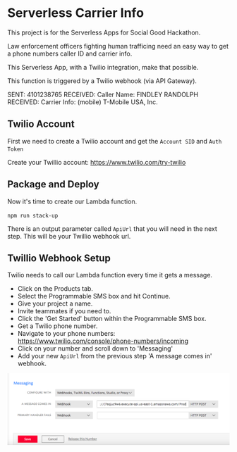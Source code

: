 # Serverless Carrier Info

This project is for the Serverless Apps for Social Good Hackathon.

Law enforcement officers fighting human trafficing need an easy way to get a phone numbers caller ID and carrier info.

This Serverless App, with a Twilio integration, make that possible.

This function is triggered by a Twilio webhook (via API Gateway).  

SENT: 4101238765
RECEIVED: Caller Name: FINDLEY RANDOLPH
RECEIVED: Carrier Info: (mobile) T-Mobile USA, Inc.

## Twilio Account
First we need to create a Twilio account and get the `Account SID` and `Auth Token`

Create your Twillio account:
https://www.twilio.com/try-twilio

## Package and Deploy
Now it's time to create our Lambda function.

`npm run stack-up`

There is an output parameter called `ApiUrl` that you will need in the next step.  This will be your Twillio webhook url.

## Twillio Webhook Setup
Twilio needs to call our Lambda function every time it gets a message. 
- Click on the Products tab.
- Select the Programmable SMS box and hit Continue.
- Give your project a name.
- Invite teammates if you need to.
- Click the 'Get Started' button within the Programmable SMS box.
- Get a Twilio phone number.
- Navigate to your phone numbers:  https://www.twilio.com/console/phone-numbers/incoming
- Click on your number and scroll down to 'Messaging'
- Add your new `ApiUrl` from the previous step 'A message comes in' webhook.

[![](docs/webhook.png)](webhook.png)

